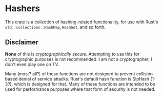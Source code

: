 # Hashers

This crate is a collection of hashing-related functionality, for use
with Rust's `std::collections::HashMap`, `HashSet`, and so forth.

## Disclaimer

**None** of this is *cryptographically secure*. Attempting to use this
for cryptographic purposes is not recommended. I am not a cryptographer;
I don't even play one on TV.

Many (most? all?) of these functions are not designed to prevent
collision-based denial of service attacks. Rust's default hash function
is SipHash (1-3?), which is designed for that. Many of these functions
are intended to be used for performance purposes where that form of
security is not needed.
